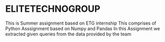 # ELITETECHNOGROUP
This is Summer assignment based on ETG internship 
This comprises of Python Asssignment based on Numpy and Pandas 
In this Assignment we extracted given queries from the data provided by the team
